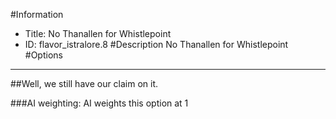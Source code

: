 #Information
 - Title: No Thanallen for Whistlepoint
 - ID: flavor_istralore.8
#Description
No Thanallen for Whistlepoint
#Options

___
##Well, we still have our claim on it.

###AI weighting:
AI weights this option at 1

